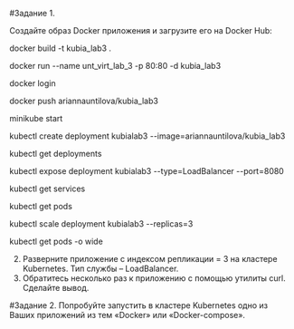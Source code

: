 #Задание 1.

Создайте образ Docker приложения и загрузите его на Docker Hub:

docker build -t kubia_lab3 .

docker run --name unt_virt_lab_3 -p 80:80 -d kubia_lab3

docker login

docker push ariannauntilova/kubia_lab3

minikube start

kubectl create deployment kubialab3 --image=ariannauntilova/kubia_lab3

kubectl get deployments

kubectl expose deployment kubialab3 --type=LoadBalancer --port=8080

kubectl get services

kubectl get pods

kubectl scale deployment kubialab3 --replicas=3

kubectl get pods -o wide



2.  Разверните приложение с индексом репликации = 3 на кластере Kubernetes. Тип службы – LoadBalancer.
3.  Обратитесь несколько раз к приложению с помощью утилиты curl. Сделайте вывод.  

#Задание 2. Попробуйте запустить в кластере Kubernetes одно из Ваших приложений из тем «Docker» или «Docker-compose».
